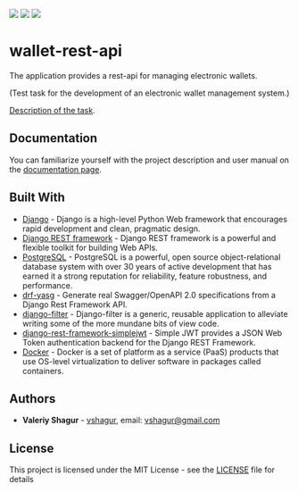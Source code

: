 
![](https://img.shields.io/static/v1?label=Python&message=3.9&color=blue)
![](https://img.shields.io/static/v1?label=OS&message=linux&color=blue)
![](https://img.shields.io/github/license/vshagur/exgrex)

# wallet-rest-api

The application provides a rest-api for managing electronic wallets.

(Test task for the development of an electronic wallet management system.)

[Description of the task](https://github.com/vshagur/wallet-rest-api/blob/main/docs/task_description.md). 

## Documentation

You can familiarize yourself with the project description and user manual on the [documentation page](https://github.com/vshagur/wallet-rest-api/blob/main/docs/documentation.md).


## Built With

* [Django](https://www.djangoproject.com/) - Django is a high-level Python Web framework that encourages rapid development and clean, pragmatic design.
* [Django REST framework](https://www.django-rest-framework.org/) - Django REST framework is a powerful and flexible toolkit for building Web APIs.
* [PostgreSQL](https://www.postgresql.org/) - PostgreSQL is a powerful, open source object-relational database system with over 30 years of active development that has earned it a strong reputation for reliability, feature robustness, and performance.
* [drf-yasg](https://drf-yasg.readthedocs.io/en/stable/) - Generate real Swagger/OpenAPI 2.0 specifications from a Django Rest Framework API.
* [django-filter](https://django-filter.readthedocs.io/en/stable/) - Django-filter is a generic, reusable application to alleviate writing some of the more mundane bits of view code.
* [django-rest-framework-simplejwt](https://django-rest-framework-simplejwt.readthedocs.io/en/latest/) - Simple JWT provides a JSON Web Token authentication backend for the Django REST Framework. 
* [Docker](https://www.docker.com/) - Docker is a set of platform as a service (PaaS) products that use OS-level virtualization to deliver software in packages called containers.
 
## Authors

* **Valeriy Shagur**  - [vshagur](https://github.com/vshagur), email: vshagur@gmail.com

## License

This project is licensed under the MIT License - see the [LICENSE](https://github.com/vshagur/wallet-rest-api/blob/main/LICENSE) file for details

